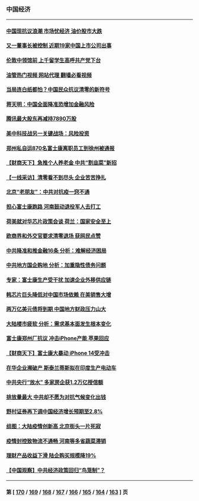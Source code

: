### 中国经济
---
#### [中国现抗议浪潮 市场忧经济 油价股市大跌](../../pages/ncid283/n13874384.md?11292045) 
#### [又一董事长被控制 近期19家中国上市公司出事](../../pages/ncid283/n13874243.md?11292045) 
#### [伦敦中领馆前 上千留学生高呼共产党下台](../../pages/ncid283/n13874202.md?11292045) 
#### [油管热门视频 网站代理 翻墙必看视频](http://138.2.39.72:81/youtube.html?epic-marker?11292045)
#### [当局连白纸都怕？中国民众抗议清零的新符号](../../pages/ncid283/n13874102.md?11292045) 
#### [蒋天明：中国全面降准恐增加金融风险](../../pages/ncid283/n13873868.md?11292045) 
#### [腾讯最大股东再减持7890万股](../../pages/ncid283/n13873820.md?11292045) 
#### [美中科技战另一关键战场：风险投资](../../pages/ncid283/n13873321.md?11292045) 
#### [郑州私自运870名富士康离职员工到徐州被通报](../../pages/ncid283/n13873569.md?11292045) 
#### [【财商天下】急推个人养老金 中共“割韭菜”新招](../../pages/ncid283/n13873231.md?11292045) 
#### [【一线采访】清零看不到尽头 企业苦苦挣扎](../../pages/ncid283/n13872920.md?11292045) 
#### [北京“老朋友”：中共对抗疫一窍不通](../../pages/ncid283/n13873215.md?11292045) 
#### [担心富士康跑路 河南鼓动退役军人去打工](../../pages/ncid283/n13872907.md?11292045) 
#### [荷美就对华芯片政策会谈 荷兰：国家安全至上](../../pages/ncid283/n13873080.md?11292045) 
#### [欧商界和外交官要求清零退场 获网民点赞](../../pages/ncid283/n13873147.md?11292045) 
#### [中共降准和推金融16条 分析：难解经济困局](../../pages/ncid283/n13872995.md?11292045) 
#### [中共地方国企购地 分析：加重隐性债务问题](../../pages/ncid283/n13872885.md?11292045) 
#### [专家：富士康生产受干扰 加速企业外移供应链](../../pages/ncid283/n13872805.md?11292045) 
#### [韩芯片巨头降低对中国市场依赖 在美销售大增](../../pages/ncid283/n13872792.md?11292045) 
#### [两万亿美元债将到期 中国地方财政压力山大](../../pages/ncid283/n13872726.md?11292045) 
#### [大陆楼市疲软 分析：需求基本面发生根本变化](../../pages/ncid283/n13872585.md?11292045) 
#### [富士康郑州厂抗议 冲击iPhone产能 苹果回应](../../pages/ncid283/n13872430.md?11292045) 
#### [【财商天下】富士康大暴动 iPhone 14受冲击](../../pages/ncid283/n13872454.md?11292045) 
#### [在华企业濒破产 斯泰兰蒂斯拟在印度生产电动车](../../pages/ncid283/n13872443.md?11292045) 
#### [中共央行“放水” 多家房企获1.2万亿授信额](../../pages/ncid283/n13872444.md?11292045) 
#### [排放量最大 中共却不愿为对抗气候变化出钱](../../pages/ncid283/n13872337.md?11292045) 
#### [野村证券再下调中国经济增长预期至2.8%](../../pages/ncid283/n13872256.md?11292045) 
#### [组图：大陆疫情创新高 北京街头一片死寂](../../pages/ncid283/n13872322.md?11292045) 
#### [疫情封控致物流不通畅 河南等多省蔬菜滞销](../../pages/ncid283/n13872055.md?11292045) 
#### [理财产品收益下滑 陆企购买规模降19%](../../pages/ncid283/n13871931.md?11292045) 
#### [【中国观察】中共经济政策回归“鸟笼制”？](../../pages/ncid283/n13871689.md?11292045) 

---
#### 第 [ [170](./170.md?11292045) / [169](./169.md?11292045) / [168](./168.md?11292045) / [167](./167.md?11292045) / [166](./166.md?11292045) / [165](./165.md?11292045) / [164](./164.md?11292045) / [163](./163.md?11292045) ] 页
